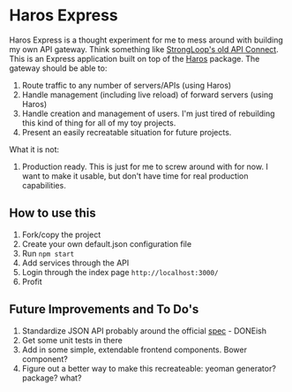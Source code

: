 # Haros Express
Haros Express is a thought experiment for me to mess around with building my own API gateway. Think something like [StrongLoop's old API Connect](https://docs.strongloop.com/display/LGW/StrongLoop+API+Gateway). This is an Express application built on top of the [Haros](https://github.com/camuthig/haros) package. The gateway should be able to:

1. Route traffic to any number of servers/APIs (using Haros)
1. Handle management (including live reload) of forward servers (using Haros)
1. Handle creation and management of users. I'm just tired of rebuilding this kind of thing for all of my toy projects.
2. Present an easily recreatable situation for future projects. 

What it is not:

1. Production ready. This is just for me to screw around with for now. I want to make it usable, but don't have time for real production capabilities.

## How to use this

1. Fork/copy the project
2. Create your own default.json configuration file
3. Run ```npm start```
4. Add services through the API
5. Login through the index page ```http://localhost:3000/```
6. Profit

## Future Improvements and To Do's

1. Standardize JSON API probably around the official [spec](jsonapi.org) - DONEish
1. Get some unit tests in there
1. Add in some simple, extendable frontend components. Bower component?
2. Figure out a better way to make this recreateable: yeoman generator? package? what? 
